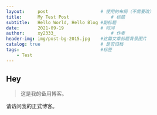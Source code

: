 ```yaml
---
layout:     post   				    # 使用的布局（不需要改）
title:      My Test Post 				# 标题 
subtitle:   Hello World, Hello Blog #副标题
date:       2021-09-19 				# 时间
author:     xy2333_						# 作者
header-img: img/post-bg-2015.jpg 	#这篇文章标题背景图片
catalog: true 						# 是否归档
tags:								#标签
    - Test
---
```


## Hey
>这是我的备用博客。

请访问我的正式博客。
